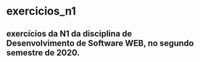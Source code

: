 # exercicios_n1

## exercícios da N1 da disciplina de Desenvolvimento de Software WEB, no segundo semestre de 2020.
